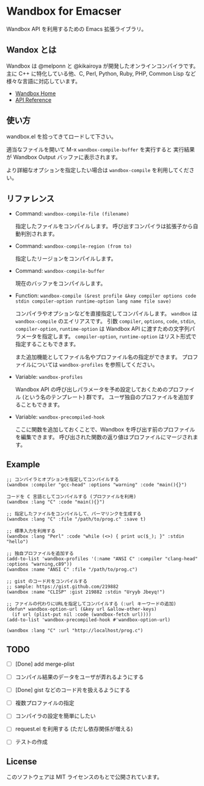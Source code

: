Wandbox for Emacser
===================

Wandbox API を利用するための Emacs 拡張ライブラリ。


## Wandox とは

Wandbox は @melponn と @kikairoya が開発したオンラインコンパイラです。
主に C++ に特化している他、C, Perl, Python, Ruby, PHP, Common Lisp など
様々な言語に対応しています。

* [Wandbox Home](http://melpon.org/wandbox/)
* [API Reference](https://github.com/melpon/wandbox/blob/master/kennel2/API.rst)


## 使い方

wandbox.el を拾ってきてロードして下さい。

適当なファイルを開いて M-x `wandbox-compile-buffer` を実行すると
実行結果が Wandbox Output バッファに表示されます。

より詳細なオプションを指定したい場合は `wandbox-compile` を利用してください。


## リファレンス

- Command: `wandbox-compile-file (filename)`

  指定したファイルをコンパイルします。
  呼び出すコンパイラは拡張子から自動判別されます。

- Command: `wandbox-compile-region (from to)`

  指定したリージョンをコンパイルします。

- Command: `wandbox-compile-buffer`

  現在のバッファをコンパイルします。

- Function: `wandbox-compile (&rest profile &key compiler options code stdin compiler-option runtime-option lang name file save)`

  コンパイラやオプションなどを直接指定してコンパイルします。
  `wandbox` は `wandbox-compile` のエイリアスです。
  引数 `compiler`, `options`, `code`, `stdin`, `compiler-option`, `runtime-option` は
  Wandbox API に渡すための文字列パラメータを指定します。
  `compiler-option`, `runtime-option` はリスト形式で指定することもできます。

  また追加機能としてファイル名やプロファイル名の指定ができます。
  プロファイルについては `wandbox-profiles` を参照してください。

- Variable: `wandbox-profiles`

  Wandbox API の呼び出しパラメータを予め設定しておくためのプロファイル (という名のテンプレート) 群です。
  ユーザ独自のプロファイルを追加することもできます。

- Variable: `wandbox-precompiled-hook`

  ここに関数を追加しておくことで、Wandbox を呼び出す前のプロファイルを編集できます。
  呼び出された関数の返り値はプロファイルにマージされます。


## Example

```elisp
;; コンパイラとオプションを指定してコンパイルする
(wandbox :compiler "gcc-head" :options "warning" :code "main(){}")
```

```elisp
コードを C 言語としてコンパイルする (プロファイルを利用)
(wandbox :lang "C" :code "main(){}")
```

```elisp
;; 指定したファイルをコンパイルして、パーマリンクを生成する
(wandbox :lang "C" :file "/path/to/prog.c" :save t)
```

```elisp
;; 標準入力を利用する
(wandbox :lang "Perl" :code "while (<>) { print uc($_); }" :stdin "hello")
```

```elisp
;; 独自プロファイルを追加する
(add-to-list 'wandbox-profiles '(:name "ANSI C" :compiler "clang-head" :options "warning,c89"))
(wandbox :name "ANSI C" :file "/path/to/prog.c")
```

```elisp
;; gist のコード片をコンパイルする
;; sample: https://gist.github.com/219882
(wandbox :name "CLISP" :gist 219882 :stdin "Uryyb Jbeyq!")
```

```elisp
;; ファイルの代わりにURLを指定してコンパイルする (:url キーワードの追加)
(defun* wandbox-option-url (&key url &allow-other-keys)
  (if url (plist-put nil :code (wandbox-fetch url))))
(add-to-list 'wandbox-precompiled-hook #'wandbox-option-url)

(wandbox :lang "C" :url "http://localhost/prog.c")
```


## TODO

- [ ] [Done] add merge-plist
- [ ] コンパイル結果のデータをユーザが弄れるようにする
- [ ] [Done] gist などのコード片を扱えるようにする
- [ ] 複数プロファイルの指定
- [ ] コンパイラの設定を簡単にしたい
- [ ] request.el を利用する (ただし依存関係が増える)
- [ ] テストの作成


## License

このソフトウェアは MIT ライセンスのもとで公開されています。
